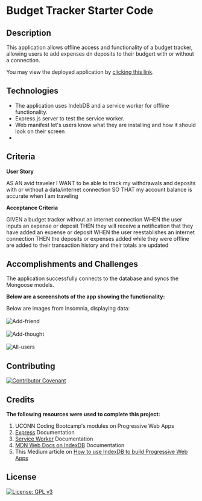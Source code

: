 # Budget Tracker Starter Code

## Description

This application allows offline access and functionality of a budget tracker, allowing users to add expenses dn deposits to their budgert with or without a connection. 

You may view the deployed application by [clicking this link](https://safe-sea-14884.herokuapp.com/).


## Technologies

- The application uses IndebDB and a service worker for offline functionality.
- Express.js server to test the service worker.
- Web manifest let's users know what they are installing and how it should look on their screen
- 

## Criteria

**User Story**

AS AN avid traveler
I WANT to be able to track my withdrawals and deposits with or without a data/internet connection
SO THAT my account balance is accurate when I am traveling 

**Acceptance Criteria**

GIVEN a budget tracker without an internet connection
WHEN the user inputs an expense or deposit
THEN they will receive a notification that they have added an expense or deposit
WHEN the user reestablishes an internet connection
THEN the deposits or expenses added while they were offline are added to their transaction history and their totals are updated

## Accomplishments and Challenges

The application successfully connects to the database and syncs the Mongoose models. 


**Below are a screenshots of the app showing the functionality:**

Below are images from Insomnia, displaying data:  
<br />
![Add-friend](./public/assets/images/image.jpg)  
<br />
![Add-thought](./public/assets/images/image.jpg)  
<br />
![All-users](./public/assets/images/image.jpg) 

## Contributing

[![Contributor Covenant](https://img.shields.io/badge/Contributor%20Covenant-2.1-4baaaa.svg)](code_of_conduct.md)

## Credits

**The following resources were used to complete this project:**
1. UCONN Coding Bootcamp's modules on Progressive Web Apps
2. [Express](https://devdocs.io/express/) Documentation 
3. [Service Worker](https://developer.chrome.com/docs/workbox/service-worker-overview/) Documentation 
4. [MDN Web Docs on IndexDB](https://developer.mozilla.org/en-US/docs/Web/API/IndexedDB_API/Using_IndexedDB) Documentation 
5. This Medium article on [How to use IndexDB to build Progressive Web Apps](https://medium.com/jspoint/indexeddb-your-second-step-towards-progressive-web-apps-pwa-dcbcd6cc2076)

## License
[![License: GPL v3](https://img.shields.io/badge/License-GPLv3-blue.svg)](https://www.gnu.org/licenses/gpl-3.0)


